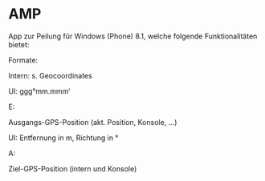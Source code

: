 # AMP

App zur Peilung für Windows (Phone) 8.1, welche folgende Funktionalitäten bietet:


Formate:

Intern: s. Geocoordinates

UI:       ggg°mm.mmm‘

E:

Ausgangs-GPS-Position (akt. Position, Konsole, …)

UI: Entfernung in m, Richtung in °

A:

Ziel-GPS-Position (intern und Konsole)
